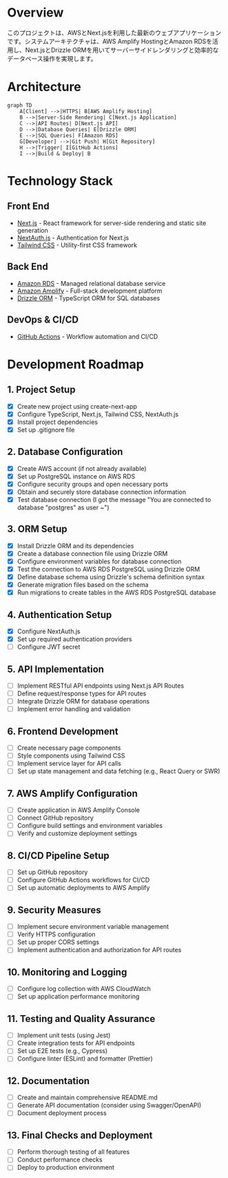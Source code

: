 # Overview

このプロジェクトは、AWSとNext.jsを利用した最新のウェブアプリケーションです。システムアーキテクチャは、AWS Amplify HostingとAmazon RDSを活用し、Next.jsとDrizzle ORMを用いてサーバーサイドレンダリングと効率的なデータベース操作を実現します。

# Architecture

```mermaid
graph TD
    A[Client] -->|HTTPS| B[AWS Amplify Hosting]
    B -->|Server-Side Rendering| C[Next.js Application]
    C -->|API Routes| D[Next.js API]
    D -->|Database Queries| E[Drizzle ORM]
    E -->|SQL Queries| F[Amazon RDS]
    G[Developer] -->|Git Push| H[Git Repository]
    H -->|Trigger| I[GitHub Actions]
    I -->|Build & Deploy| B
```

# Technology Stack

## Front End

- [Next.js](https://nextjs.org) - React framework for server-side rendering and static site generation
- [NextAuth.js](https://next-auth.js.org) - Authentication for Next.js
- [Tailwind CSS](https://tailwindcss.com) - Utility-first CSS framework

## Back End

- [Amazon RDS](https://aws.amazon.com/rds) - Managed relational database service
- [Amazon Amplify](https://aws.amazon.com/amplify) - Full-stack development platform
- [Drizzle ORM](https://orm.drizzle.team) - TypeScript ORM for SQL databases

## DevOps & CI/CD

- [GitHub Actions](https://github.com/features/actions) - Workflow automation and CI/CD

# Development Roadmap

## 1. Project Setup

- [x] Create new project using create-next-app
- [x] Configure TypeScript, Next.js, Tailwind CSS, NextAuth.js
- [x] Install project dependencies
- [x] Set up .gitignore file

## 2. Database Configuration

- [x] Create AWS account (if not already available)
- [x] Set up PostgreSQL instance on AWS RDS
- [x] Configure security groups and open necessary ports
- [x] Obtain and securely store database connection information
- [x] Test database connection (I got the message "You are connected to database "postgres" as user ~")

## 3. ORM Setup

- [x] Install Drizzle ORM and its dependencies
- [x] Create a database connection file using Drizzle ORM
- [x] Configure environment variables for database connection
- [x] Test the connection to AWS RDS PostgreSQL using Drizzle ORM
- [x] Define database schema using Drizzle's schema definition syntax
- [x] Generate migration files based on the schema
- [x] Run migrations to create tables in the AWS RDS PostgreSQL database

## 4. Authentication Setup

- [x] Configure NextAuth.js
- [x] Set up required authentication providers
- [ ] Configure JWT secret

## 5. API Implementation

- [ ] Implement RESTful API endpoints using Next.js API Routes
- [ ] Define request/response types for API routes
- [ ] Integrate Drizzle ORM for database operations
- [ ] Implement error handling and validation

## 6. Frontend Development

- [ ] Create necessary page components
- [ ] Style components using Tailwind CSS
- [ ] Implement service layer for API calls
- [ ] Set up state management and data fetching (e.g., React Query or SWR)

## 7. AWS Amplify Configuration

- [ ] Create application in AWS Amplify Console
- [ ] Connect GitHub repository
- [ ] Configure build settings and environment variables
- [ ] Verify and customize deployment settings

## 8. CI/CD Pipeline Setup

- [ ] Set up GitHub repository
- [ ] Configure GitHub Actions workflows for CI/CD
- [ ] Set up automatic deployments to AWS Amplify

## 9. Security Measures

- [ ] Implement secure environment variable management
- [ ] Verify HTTPS configuration
- [ ] Set up proper CORS settings
- [ ] Implement authentication and authorization for API routes

## 10. Monitoring and Logging

- [ ] Configure log collection with AWS CloudWatch
- [ ] Set up application performance monitoring

## 11. Testing and Quality Assurance

- [ ] Implement unit tests (using Jest)
- [ ] Create integration tests for API endpoints
- [ ] Set up E2E tests (e.g., Cypress)
- [ ] Configure linter (ESLint) and formatter (Prettier)

## 12. Documentation

- [ ] Create and maintain comprehensive README.md
- [ ] Generate API documentation (consider using Swagger/OpenAPI)
- [ ] Document deployment process

## 13. Final Checks and Deployment

- [ ] Perform thorough testing of all features
- [ ] Conduct performance checks
- [ ] Deploy to production environment
